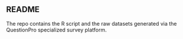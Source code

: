 ## README

The repo contains the R script and the raw datasets generated via the QuestionPro specialized survey platform.
